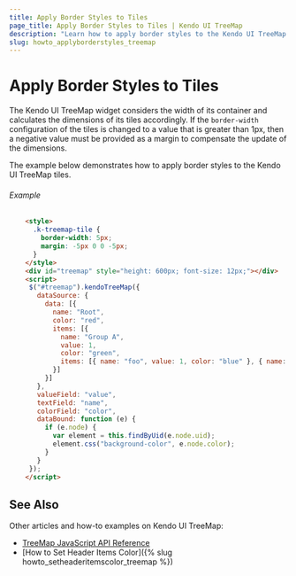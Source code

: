 ```yaml
---
title: Apply Border Styles to Tiles
page_title: Apply Border Styles to Tiles | Kendo UI TreeMap
description: "Learn how to apply border styles to the Kendo UI TreeMap tiles."
slug: howto_applyborderstyles_treemap
---
```


# Apply Border Styles to Tiles

The Kendo UI TreeMap widget considers the width of its container and calculates the dimensions of its tiles accordingly. If the `border-width` configuration of the tiles is changed to a value that is greater than 1px, then a negative value must be provided as a margin to compensate the update of the dimensions.

The example below demonstrates how to apply border styles to the Kendo UI TreeMap tiles.

###### Example

```html
    <style>
      .k-treemap-tile {
        border-width: 5px;
        margin: -5px 0 0 -5px;
      }
    </style>
    <div id="treemap" style="height: 600px; font-size: 12px;"></div>
    <script>
     $("#treemap").kendoTreeMap({
       dataSource: {
         data: [{
           name: "Root",
           color: "red",
           items: [{
             name: "Group A",
             value: 1,
             color: "green",
             items: [{ name: "foo", value: 1, color: "blue" }, { name: "bar", value: 2, color: "orange"}]
           }]
         }]
       },
       valueField: "value",
       textField: "name",
       colorField: "color",
       dataBound: function (e) {
         if (e.node) {
           var element = this.findByUid(e.node.uid);
           element.css("background-color", e.node.color);
         }
       }
     });
    </script>
```

## See Also

Other articles and how-to examples on Kendo UI TreeMap:

* [TreeMap JavaScript API Reference](/api/javascript/dataviz/ui/treemap)
* [How to Set Header Items Color]({% slug howto_setheaderitemscolor_treemap %})
